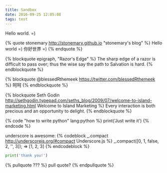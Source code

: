 ```yaml
---
title: Sandbox
date: 2016-09-25 12:05:08
tags: test
---
```


Hello world. =)

{% quote stonemary http://stonemary.github.io "stonemary's blog" %}
Hello world =)
你好世界 =)
{% endquote %}


{% blockquote epigraph, "Razor's Edge" %}
The sharp edge of a razor is difficult to pass over; 
thus the wise say the path to Salvation is hard.
{% endblockquote %}

{% blockquote @blessedRthemeek https://twitter.com/blessedRthemeek %}
呵呵
{% endblockquote %}

{% blockquote Seth Godin http://sethgodin.typepad.com/seths_blog/2009/07/welcome-to-island-marketing.html Welcome to Island Marketing %}
Every interaction is both precious and an opportunity to delight.
{% endblockquote %}

{% code "how to write python" lang:python %}
print('Just write it')
{% endcode %}

underscore is awesome:
{% codeblock _.compact http://underscorejs.org/#compact Underscore.js %}
_.compact([0, 1, false, 2, '', 3]);
=> [1, 2, 3]
{% endcodeblock %}

```Python "how you express your gratitude to someone" https://stonemary.github.io "stonemary's blog"
print('thank you!')
```

{% pullquote ??? %}
pull quote?
{% endpullquote %}